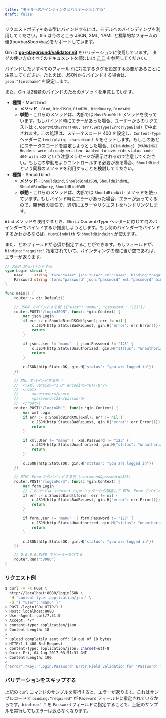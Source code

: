 ```yaml
---
title: "モデルへのバインディングとバリデーションする"
draft: false
---
```


リクエストボディをある型にバインドするには、モデルへのバインディングを利用してください。Gin は今のところ JSON, XML, YAML と標準的なフォームの値(foo=bar&boo=baz)をサポートしています。

Gin は [**go-playground/validator.v8**](https://github.com/go-playground/validator) をバリデーションに使用しています。 タグの使い方のすべてのドキュメントを読むには [ここ](http://godoc.org/gopkg.in/go-playground/validator.v8#hdr-Baked_In_Validators_and_Tags) を参照してください。

バインドしたいすべてのフィールドに対応するタグを設定する必要があることに注意してください。たとえば、JSONからバインドする場合は、`json:"fieldname"` を設定します。

また、Gin は2種類のバインドのためのメソッドを用意しています。
- **種類** - Must bind
  - **メソッド** - `Bind`, `BindJSON`, `BindXML`, `BindQuery`, `BindYAML`
  - **挙動** - これらのメソッドは、内部では `MustBindWith` メソッドを使っています。もしバインド時にエラーがあった場合、ユーザーからのリクエストは `c.AbortWithError(400, err).SetType(ErrorTypeBind)` で中止されます。この処理は、ステータスコード 400 を設定し、`Content-Type` ヘッダーに `text/plain; charset=utf-8` をセットします。もしこのあとにステータスコードを設定しようとした場合、`[GIN-debug] [WARNING] Headers were already written. Wanted to override status code 400 with 422` という注意メッセージが表示されるので注意してください。もしこの挙動をよりコントロールする必要がある場合、`ShouldBind` という同様のメソッドを利用することを検討してください。
- **種類** - Should bind
  - **メソッド** - `ShouldBind`, `ShouldBindJSON`, `ShouldBindXML`, `ShouldBindQuery`, `ShouldBindYAML`
  - **挙動** - これらのメソッドは、内部では `ShouldBindWith` メソッドを使っています。もしバインド時にエラーがあった場合、エラーが返ってくるので、開発者の責任で、適切にエラーやリクエストをハンドリングします。

`Bind` メソッドを使用するとき、Gin は Content-Type ヘッダーに応じて何のバインダーでバインドするか推測しようとします。もし何のバインダーでバインドするかわかるならば、`MustBindWith` や `ShouldBindWith` が使えます。

また、どのフィールドが必須か指定することができます。もしフィールドが、`binding:"required"` 指定されていて、バインディングの際に値が空であれば、エラーが返ります。

```go
// JSON からバインドする
type Login struct {
	User     string `form:"user" json:"user" xml:"user"  binding:"required"`
	Password string `form:"password" json:"password" xml:"password" binding:"required"`
}

func main() {
	router := gin.Default()

	// JSON でバインドする例 ({"user": "manu", "password": "123"})
	router.POST("/loginJSON", func(c *gin.Context) {
		var json Login
		if err := c.ShouldBindJSON(&json); err != nil {
			c.JSON(http.StatusBadRequest, gin.H{"error": err.Error()})
			return
		}
		
		if json.User != "manu" || json.Password != "123" {
			c.JSON(http.StatusUnauthorized, gin.H{"status": "unauthorized"})
			return
		} 
		
		c.JSON(http.StatusOK, gin.H{"status": "you are logged in"})
	})

	// XML でバインドする例 (
	//	<?xml version="1.0" encoding="UTF-8"?>
	//	<root>
	//		<user>user</user>
	//		<password>123</password>
	//	</root>)
	router.POST("/loginXML", func(c *gin.Context) {
		var xml Login
		if err := c.ShouldBindXML(&xml); err != nil {
			c.JSON(http.StatusBadRequest, gin.H{"error": err.Error()})
			return
		}
		
		if xml.User != "manu" || xml.Password != "123" {
			c.JSON(http.StatusUnauthorized, gin.H{"status": "unauthorized"})
			return
		} 
		
		c.JSON(http.StatusOK, gin.H{"status": "you are logged in"})
	})

	// HTML Form からバインドする例 (user=manu&password=123)
	router.POST("/loginForm", func(c *gin.Context) {
		var form Login
		// このコードは、content-type ヘッダーから類推して HTML Form でバインドする
		if err := c.ShouldBind(&form); err != nil {
			c.JSON(http.StatusBadRequest, gin.H{"error": err.Error()})
			return
		}
		
		if form.User != "manu" || form.Password != "123" {
			c.JSON(http.StatusUnauthorized, gin.H{"status": "unauthorized"})
			return
		} 
		
		c.JSON(http.StatusOK, gin.H{"status": "you are logged in"})
	})

	// 0.0.0.0:8080 でサーバーを立てる
	router.Run(":8080")
}
```

### リクエスト例

```sh
$ curl -v -X POST \
  http://localhost:8080/loginJSON \
  -H 'content-type: application/json' \
  -d '{ "user": "manu" }'
> POST /loginJSON HTTP/1.1
> Host: localhost:8080
> User-Agent: curl/7.51.0
> Accept: */*
> content-type: application/json
> Content-Length: 18
>
* upload completely sent off: 18 out of 18 bytes
< HTTP/1.1 400 Bad Request
< Content-Type: application/json; charset=utf-8
< Date: Fri, 04 Aug 2017 03:51:31 GMT
< Content-Length: 100
<
{"error":"Key: 'Login.Password' Error:Field validation for 'Password' failed on the 'required' tag"}
```

### バリデーションをスキップする

上記の `curl` コマンドのサンプルを実行すると、エラーが返ります。これはサンプルコードで `binding:"required"` が `Password` フィールドに指定されているからです。`binding:"-"` を `Password` フィールドに指定することで、上記のサンプルを実行してもエラーは返らなくなります。


